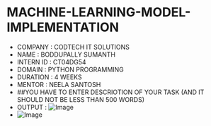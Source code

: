 # MACHINE-LEARNING-MODEL-IMPLEMENTATION
* COMPANY : CODTECH IT SOLUTIONS
* NAME : BODDUPALLY SUMANTH
* INTERN ID : CT04DG54
* DOMAIN : PYTHON PROGRAMMING
* DURATION : 4 WEEKS
* MENTOR : NEELA SANTOSH
* ##YOU HAVE TO ENTER DESCRIOTION OF YOUR TASK (AND IT SHOULD NOT BE LESS THAN 500 WORDS)
* OUTPUT :  ![Image](https://github.com/user-attachments/assets/685dd90c-c639-40f5-9a42-d5f5cc2886a9)
* ![Image](https://github.com/user-attachments/assets/7e0304cb-ffd7-48f1-9ffa-15c20fa9ff61)
          

